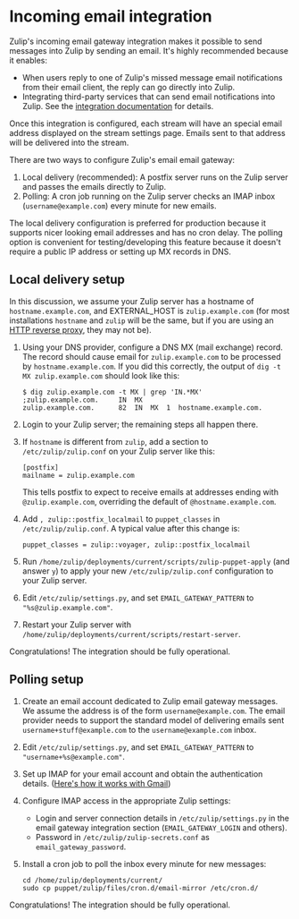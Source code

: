 # Incoming email integration

Zulip's incoming email gateway integration makes it possible to send
messages into Zulip by sending an email.  It's highly recommended
because it enables:

* When users reply to one of Zulip's missed message email
  notifications from their email client, the reply can go directly
  into Zulip.
* Integrating third-party services that can send email notifications
  into Zulip.  See the [integration
  documentation](https://zulipchat.com/integrations/doc/email) for
  details.

Once this integration is configured, each stream will have an special
email address displayed on the stream settings page.  Emails sent to
that address will be delivered into the stream.

There are two ways to configure Zulip's email email gateway:

  1. Local delivery (recommended): A postfix server runs on the Zulip
    server and passes the emails directly to Zulip.
  1. Polling: A cron job running on the Zulip server checks an IMAP
    inbox (`username@example.com`) every minute for new emails.

The local delivery configuration is preferred for production because
it supports nicer looking email addresses and has no cron delay.  The
polling option is convenient for testing/developing this feature
because it doesn't require a public IP address or setting up MX
records in DNS.

## Local delivery setup

In this discussion, we assume your Zulip server has a hostname of
`hostname.example.com`, and EXTERNAL_HOST is `zulip.example.com`
(for most installations `hostname` and `zulip` will be the same, but
if you are using an [HTTP reverse proxy][reverse-proxy], they may not be).

1. Using your DNS provider, configure a DNS MX (mail exchange) record.
   The record should cause email for `zulip.example.com` to be
   processed by `hostname.example.com`.  If you did this correctly,
   the output of `dig -t MX zulip.example.com` should look like this:

    ```
    $ dig zulip.example.com -t MX | grep 'IN.*MX'
    ;zulip.example.com.     IN  MX
    zulip.example.com.      82  IN  MX  1  hostname.example.com.
    ```

1.  Login to your Zulip server; the remaining steps all happen there.

1.  If `hostname` is different from `zulip`, add a section to
   `/etc/zulip/zulip.conf` on your Zulip server like this:

    ```
    [postfix]
    mailname = zulip.example.com
    ```

    This tells postfix to expect to receive emails at addresses ending
    with `@zulip.example.com`, overriding the default of
    `@hostname.example.com`.

1. Add `, zulip::postfix_localmail` to `puppet_classes` in
   `/etc/zulip/zulip.conf`.  A typical value after this change is:
   ```
   puppet_classes = zulip::voyager, zulip::postfix_localmail
   ```

1. Run `/home/zulip/deployments/current/scripts/zulip-puppet-apply`
   (and answer `y`) to apply your new `/etc/zulip/zulip.conf`
   configuration to your Zulip server.

1. Edit `/etc/zulip/settings.py`, and set `EMAIL_GATEWAY_PATTERN`
   to `"%s@zulip.example.com"`.

1. Restart your Zulip server with
   `/home/zulip/deployments/current/scripts/restart-server`.

Congratulations!  The integration should be fully operational.

[reverse-proxy]: ../production/deployment.html#putting-the-zulip-application-behind-a-reverse-proxy

## Polling setup

1. Create an email account dedicated to Zulip email gateway
  messages.  We assume the address is of the form
  `username@example.com`.  The email provider needs to support the
  standard model of delivering emails sent
  `username+stuff@example.com` to the `username@example.com` inbox.

1. Edit `/etc/zulip/settings.py`, and set `EMAIL_GATEWAY_PATTERN` to
   `"username+%s@example.com"`.

1. Set up IMAP for your email account and obtain the authentication details.
  ([Here's how it works with Gmail](https://support.google.com/mail/answer/7126229?hl=en))

1. Configure IMAP access in the appropriate Zulip settings:
    * Login and server connection details in `/etc/zulip/settings.py`
      in the email gateway integration section (`EMAIL_GATEWAY_LOGIN` and others).
    * Password in `/etc/zulip/zulip-secrets.conf` as `email_gateway_password`.

1. Install a cron job to poll the inbox every minute for new messages:
    ```
    cd /home/zulip/deployments/current/
    sudo cp puppet/zulip/files/cron.d/email-mirror /etc/cron.d/
    ```

Congratulations!  The integration should be fully operational.
